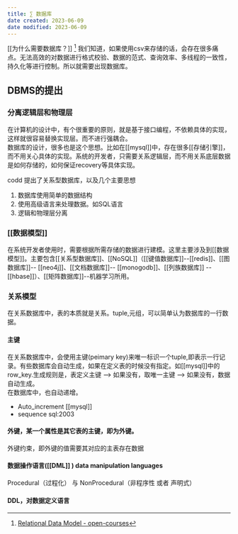 ```yaml
---
title: ∑ 数据库
date created: 2023-06-09
date modified: 2023-06-09
---
```


[[为什么需要数据库？]] [^1] 我们知道，如果使用csv来存储的话，会存在很多痛点。无法高效的对数据进行格式校验、数据的范式、查询效率、多线程的一致性，持久化等进行控制。所以就需要出现数据库。

## DBMS的提出

### 分离逻辑层和物理层

在计算机的设计中，有个很重要的原则，就是基于接口编程，不依赖具体的实现，这样就很容易替换实现层。而不进行强耦合。  
数据库的设计，很多也是这个思想。比如在[[mysql]]中，存在很多[[存储引擎]]，而不用关心具体的实现。系统的开发者，只需要关系逻辑层，而不用关系底层数据是如何存储的，如何保证recovery等具体实现。  

codd 提出了关系型数据库，以及几个主要思想

1. 数据库使用简单的数据结构
2. 使用高级语言来处理数据。如SQL语言
3. 逻辑和物理层分离

### [[数据模型]]

在系统开发者使用时，需要根据所需存储的数据进行建模。这里主要涉及到[[数据模型]]。主要包含[[关系型数据库]]、[[NoSQL]]（[[键值数据库]]--[[redis]]、[[图数据库]]-- [[neo4j]]、[[文档数据库]]-- [[monogodb]]、[[列族数据库]] -- [[hbase]]）、[[矩阵数据库]]--机器学习所用。

### 关系模型

在关系数据库中，表的本质就是关系。tuple,元组，可以简单认为数据库的一行数据。

#### 主键

在关系数据库中，会使用主键(peimary key)来唯一标识一个tuple,即表示一行记录。有些数据库会自动生成，如果在定义表的时候没有指定。如[[mysql]]中的row_key.生成规则是，表定义主键 --> 如果没有，取唯一主键 --> 如果没有，数据自动生成。  
在数据库中，也自动递增。

+ Auto_increment [[mysql]]
+ sequence sql:2003

#### 外键，某一个属性是其它表的主键，即为外键。

外键约束，即外键的值需要其对应的主表存在数据

#### 数据操作语言([[DML]] ) data manipulation languages

Procedural（过程化） 与 NonProcedural（非程序性 或者 声明式）

#### DDL，对数据定义语言

[^1]: [Relational Data Model - open-courses](https://zhenghe.gitbook.io/open-courses/cmu-15-445-645-database-systems/relational-data-model)
